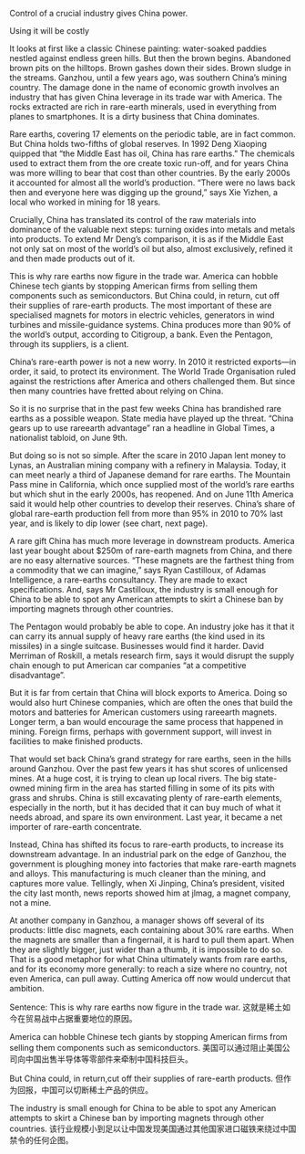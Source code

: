 Control of a crucial industry gives China power.

Using it will be costly

It looks at first like a classic Chinese painting: water-soaked paddies nestled against endless green hills. But then the brown begins. Abandoned brown pits on the hilltops. Brown gashes down their sides. Brown sludge in the streams. Ganzhou, until a few years ago, was southern China’s mining country. The damage done in the name of economic growth involves an industry that has given China leverage in its trade war with America. The rocks extracted are rich in rare-earth minerals, used in everything from planes to smartphones. It is a dirty business that China dominates.

Rare earths, covering 17 elements on the periodic table, are in fact common. But China holds two-fifths of global reserves. In 1992 Deng Xiaoping quipped that “the Middle East has oil, China has rare earths.” The chemicals used to extract them from the ore create toxic run-off, and for years China was more willing to bear that cost than other countries. By the early 2000s it accounted for almost all the world’s production. “There were no laws back then and everyone here was digging up the ground,” says Xie Yizhen, a local who worked in mining for 18 years.

Crucially, China has translated its control of the raw materials into dominance of the valuable next steps: turning oxides into metals and metals into products. To extend Mr Deng’s comparison, it is as if the Middle East not only sat on most of the world’s oil but also, almost exclusively, refined it and then made products out of it.

This is why rare earths now figure in the trade war. America can hobble Chinese tech giants by stopping American firms from selling them components such as semiconductors. But China could, in return, cut off their supplies of rare-earth products. The most important of these are specialised magnets for motors in electric vehicles, generators in wind turbines and missile-guidance systems. China produces more than 90% of the world’s output, according to Citigroup, a bank. Even the Pentagon, through its suppliers, is a client.

China’s rare-earth power is not a new worry. In 2010 it restricted exports—in order, it said, to protect its environment. The World Trade Organisation ruled against the restrictions after America and others challenged them. But since then many countries have fretted about relying on China.

So it is no surprise that in the past few weeks China has brandished rare earths as a possible weapon. State media have played up the threat. “China gears up to use rareearth advantage” ran a headline in Global Times, a nationalist tabloid, on June 9th.

But doing so is not so simple. After the scare in 2010 Japan lent money to Lynas, an Australian mining company with a refinery in Malaysia. Today, it can meet nearly a third of Japanese demand for rare earths. The Mountain Pass mine in California, which once supplied most of the world’s rare earths but which shut in the early 2000s, has reopened. And on June 11th America said it would help other countries to develop their reserves. China’s share of global rare-earth production fell from more than 95% in 2010 to 70% last year, and is likely to dip lower (see chart, next page).

A rare gift
China has much more leverage in downstream products. America last year bought about $250m of rare-earth magnets from China, and there are no easy alternative sources. “These magnets are the farthest thing from a commodity that we can imagine,” says Ryan Castilloux, of Adamas Intelligence, a rare-earths consultancy. They are made to exact specifications. And, says Mr Castilloux, the industry is small enough for China to be able to spot any American attempts to skirt a Chinese ban by importing magnets through other countries.

The Pentagon would probably be able to cope. An industry joke has it that it can carry its annual supply of heavy rare earths (the kind used in its missiles) in a single suitcase. Businesses would find it harder. David Merriman of Roskill, a metals research firm, says it would disrupt the supply chain enough to put American car companies “at a competitive disadvantage”.

But it is far from certain that China will block exports to America. Doing so would also hurt Chinese companies, which are often the ones that build the motors and batteries for American customers using rareearth magnets. Longer term, a ban would encourage the same process that happened in mining. Foreign firms, perhaps with government support, will invest in facilities to make finished products.

That would set back China’s grand strategy for rare earths, seen in the hills around Ganzhou. Over the past few years it has shut scores of unlicensed mines. At a huge cost, it is trying to clean up local rivers. The big state-owned mining firm in the area has started filling in some of its pits with grass and shrubs. China is still excavating plenty of rare-earth elements, especially in the north, but it has decided that it can buy much of what it needs abroad, and spare its own environment. Last year, it became a net importer of rare-earth concentrate.

Instead, China has shifted its focus to rare-earth products, to increase its downstream advantage. In an industrial park on the edge of Ganzhou, the government is ploughing money into factories that make rare-earth magnets and alloys. This manufacturing is much cleaner than the mining, and captures more value. Tellingly, when Xi Jinping, China’s president, visited the city last month, news reports showed him at jlmag, a magnet company, not a mine.

At another company in Ganzhou, a manager shows off several of its products: little disc magnets, each containing about 30% rare earths. When the magnets are smaller than a fingernail, it is hard to pull them apart. When they are slightly bigger, just wider than a thumb, it is impossible to do so. That is a good metaphor for what China ultimately wants from rare earths, and for its economy more generally: to reach a size where no country, not even America, can pull away. Cutting America off now would undercut that ambition.

Sentence:
This is why rare earths now figure in the trade war.
这就是稀土如今在贸易战中占据重要地位的原因。

America can hobble Chinese tech giants by stopping American firms from selling them components such as semiconductors.
美国可以通过阻止美国公司向中国出售半导体等零部件来牵制中国科技巨头。

But China could, in return,cut off their supplies of rare-earth products.
但作为回报，中国可以切断稀土产品的供应。

The industry is small enough for China to be able to spot any American attempts to skirt a Chinese ban by importing magnets through other countries.
该行业规模小到足以让中国发现美国通过其他国家进口磁铁来绕过中国禁令的任何企图。